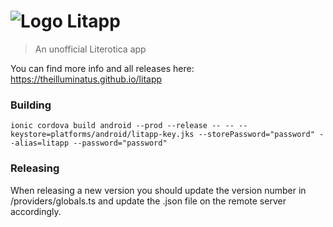 # ![Logo](https://theilluminatus.github.io/litapp/images/icon.png "Logo") Litapp
> An unofficial Literotica app

You can find more info and all releases here: https://theilluminatus.github.io/litapp


### Building

`ionic cordova build android --prod --release -- -- --keystore=platforms/android/litapp-key.jks --storePassword="password" --alias=litapp --password="password"`

### Releasing

When releasing a new version you should update the version number in /providers/globals.ts and update the .json file on the remote server accordingly.